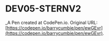 # DEV05-STERNV2
 _A Pen created at CodePen.io. Original URL: [https://codepen.io/barrycumbie/pen/ewGEvr](https://codepen.io/barrycumbie/pen/ewGEvr).

 